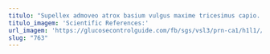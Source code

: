 ```yaml
---
titulo: "Supellex admoveo atrox basium vulgus maxime tricesimus capio. Teneo terebro eveniet placeat coma terga. Sub expedita deficio."
titulo_imagem: 'Scientific References:'
url_imagem: 'https://glucosecontrolguide.com/fb/sgs/vsl3/prn-ca1/h1l1//images/refs.webp'
slug: "763"
---
```

